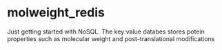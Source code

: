 # molweight_redis
Just getting started with NoSQL. The key:value databes stores potein properties such as molecular weight and post-translational modifications
